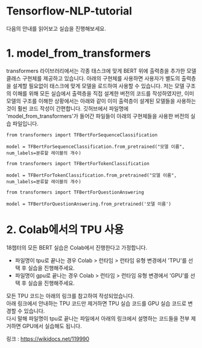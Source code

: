 # Tensorflow-NLP-tutorial
다음의 안내를 읽어보고 실습을 진행해보세요.

# 1. model_from_transformers  

transformers 라이브러리에서는 각종 태스크에 맞게 BERT 위에 출력층을 추가한 모델 클래스 구현체를 제공하고 있습니다. 아래의 구현체를 사용하면 사용자가 별도의 출력층을 설계할 필요없이 태스크에 맞게 모델을 로드하여 사용할 수 있습니다. 저는 모델 구조의 이해를 위해 모든 실습에서 출력층을 직접 설계한 버전의 코드를 작성하였지만, 이미 모델의 구조를 이해한 상황에서는 아래와 같이 이미 출력층이 설계된 모델들을 사용하는 것이 훨씬 코드 작성이 간편합니다. 깃허브에서 파일명에 'model_from_transformers'가 들어간 파일들이 아래의 구현체들을 사용한 버전의 실습 파일입니다.  

```
from transformers import TFBertForSequenceClassification

model = TFBertForSequenceClassification.from_pretrained("모델 이름", num_labels=분류할 레이블의 개수)
```
```
from transformers import TFBertForTokenClassification

model = TFBertForTokenClassification.from_pretrained("모델 이름", num_labels=분류할 레이블의 개수)
```
```
from transformers import TFBertForQuestionAnswering

model = TFBertForQuestionAnswering.from_pretrained('모델 이름')
```



# 2. Colab에서의 TPU 사용  

18챕터의 모든 BERT 실습은 Colab에서 진행한다고 가정합니다.  

* 파일명이 tpu로 끝나는 경우 Colab > 런타임 > 런타임 유형 변경에서 'TPU'를 선택 후 실습을 진행해주세요.
* 파일명이 gpu로 끝나는 경우 Colab > 런타임 > 런타임 유형 변경에서 'GPU'를 선택 후 실습을 진행해주세요.

모든 TPU 코드는 아래의 링크를 참고하여 작성되었습니다.  
아래 링크에서 안내하는 TPU 코드만 제거하면 TPU 실습 코드를 GPU 실습 코드로 변경할 수 있습니다.  
다시 말해 파일명이 tpu로 끝나는 파일에서 아래의 링크에서 설명하는 코드들을 전부 제거하면 GPU에서 실습해도 됩니다.  

링크 : https://wikidocs.net/119990
